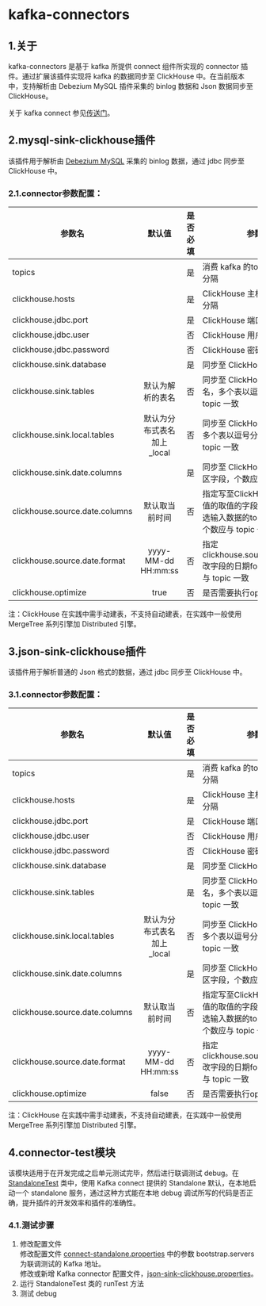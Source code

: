 # kafka-connectors

## 1.关于
  kafka-connectors 是基于 kafka 所提供 connect 组件所实现的 connector 插件。通过扩展该插件实现将
  kafka 的数据同步至 ClickHouse 中。在当前版本中，支持解析由 Debezium MySQL 插件采集的 binlog 数据和 Json 数据同步至 ClickHouse。

  关于 kafka connect 参见[传送门](https://kafka.apache.org/documentation/#connect "Kafka 官网")。
   
## 2.mysql-sink-clickhouse插件
  该插件用于解析由 [Debezium MySQL](https://github.com/debezium/debezium "debezium github") 采集的
  binlog 数据，通过 jdbc 同步至 ClickHouse 中。
  ### 2.1.connector参数配置：  
   | 参数名  | 默认值 | 是否必填 | 参数描述 |
   |-------- | :------:|:------:| ------ |
   | topics |          |   是   | 消费 kafka 的topic，多个以逗号分隔 |
   | clickhouse.hosts|    | 是 | ClickHouse 主机名，多个以逗号分隔 |
   | clickhouse.jdbc.port| | 是 | ClickHouse 端口号|
   | clickhouse.jdbc.user| | 否 | ClickHouse 用户名|
   | clickhouse.jdbc.password | | 否 | ClickHouse 密码|
   | clickhouse.sink.database| | 是 | 同步至 ClickHouse 的数据库名 |
   | clickhouse.sink.tables | 默认为解析的表名 | 否 | 同步至 ClickHouse 的分布式表名，多个表以逗号分隔，个数应与 topic 一致|
   | clickhouse.sink.local.tables | 默认为分布式表名加上 _local | 否 | 同步至 ClickHouse 的本地表名，多个表以逗号分隔，个数应与 topic 一致|
   | clickhouse.sink.date.columns | | 是 | 同步至 ClickHouse 的表的时间分区字段，个数应与 topic 一致|
   | clickhouse.source.date.columns | 默认取当前时间 | 否 | 指定写至ClickHouse分区字段的值的取值的字段，该值应存在在所选输入数据的topic的schema中，个数应与 topic 一致|
   | clickhouse.source.date.format | yyyy-MM-dd HH:mm:ss | 否| 指定clickhouse.source.date.columns改字段的日期format方式，个数应与 topic 一致|
   | clickhouse.optimize | true | 否 | 是否需要执行optimize本地表 |  
   
  注：ClickHouse 在实践中需手动建表，不支持自动建表，在实践中一般使用 MergeTree 系列引擎加 Distributed 引擎。
   
## 3.json-sink-clickhouse插件
  该插件用于解析普通的 Json 格式的数据，通过 jdbc 同步至 ClickHouse 中。  
  ### 3.1.connector参数配置：  
  | 参数名  | 默认值 | 是否必填 | 参数描述 |
  |-------- | :------:|:------:| ------ |
  | topics |          |   是   | 消费 kafka 的topic，多个以逗号分隔 |
  | clickhouse.hosts|    | 是 | ClickHouse 主机名，多个以逗号分隔 |
  | clickhouse.jdbc.port| | 是 | ClickHouse 端口号|
  | clickhouse.jdbc.user| | 否 | ClickHouse 用户名|
  | clickhouse.jdbc.password | | 否 | ClickHouse 密码|
  | clickhouse.sink.database| | 是 | 同步至 ClickHouse 的数据库名 |
  | clickhouse.sink.tables | | 是 | 同步至 ClickHouse 的分布式表名，多个表以逗号分隔，个数应与 topic 一致|
  | clickhouse.sink.local.tables | 默认为分布式表名加上 _local | 否 | 同步至 ClickHouse 的本地表名，多个表以逗号分隔，个数应与 topic 一致|
  | clickhouse.sink.date.columns | | 是 | 同步至 ClickHouse 的表的时间分区字段，个数应与 topic 一致|
  | clickhouse.source.date.columns | 默认取当前时间 | 否 | 指定写至ClickHouse分区字段的值的取值的字段，该值应存在在所选输入数据的topic的schema中，个数应与 topic 一致|
  | clickhouse.source.date.format | yyyy-MM-dd HH:mm:ss | 否| 指定clickhouse.source.date.columns改字段的日期format方式，个数应与 topic 一致|
  | clickhouse.optimize | false | 否 | 是否需要执行optimize本地表 |  
  
  注：ClickHouse 在实践中需手动建表，不支持自动建表，在实践中一般使用 MergeTree 系列引擎加 Distributed 引擎。

## 4.connector-test模块
  该模块适用于在开发完成之后单元测试完毕，然后进行联调测试 debug。在 [StandaloneTest](connector-test/src/test/java/com/rrc/bigdata/StandaloneTest.java) 类中，使用 Kafka connect 提供的 
  Standalone 默认，在本地启动一个 standalone 服务，通过这种方式能在本地 debug 调试所写的代码是否正确，提升插件的开发效率和插件的准确性。
  ### 4.1.测试步骤
  1. 修改配置文件  
  修改配置文件 [connect-standalone.properties](connector-test/src/test/resources/connect-standalone.properties) 中的参数 bootstrap.servers 
  为联调测试的 Kafka 地址。  
  修改或新增 Kafka connector 配置文件，[json-sink-clickhouse.properties](connector-test/src/test/resources/json-sink-clickhouse.properties)。
  2. 运行 StandaloneTest 类的 runTest 方法
  3. 测试 debug
  
